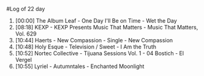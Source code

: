 #Log of 22 day

1. [00:00] The Album Leaf - One Day I'll Be on Time - Wet the Day
1. [08:18] KEXP - KEXP Presents Music That Matters - Music That Matters, Vol. 629
1. [10:44] Haerts - New Compassion - Single - New Compassion
1. [10:48] Holy Esque - Television / Sweet - I Am the Truth
1. [10:52] Nortec Collective - Tijuana Sessions Vol. 1 - 04 Bostich - El Vergel
1. [10:55] Lyriel - Autumntales - Enchanted Moonlight

